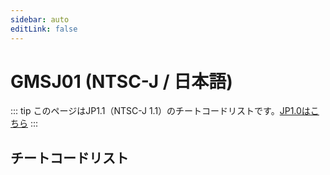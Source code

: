```yaml
---
sidebar: auto
editLink: false
---
```


<!-- prettier-ignore-start -->

# GMSJ01 (NTSC-J / 日本語)

::: tip
このページはJP1.1（NTSC-J 1.1）のチートコードリストです。[JP1.0はこちら](/ja/code-reference/gmsj01.html)
:::

## チートコードリスト

<!-- prettier-ignore-end -->

<!-- injectionpoint -->
